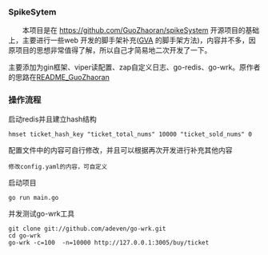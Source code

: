 ### SpikeSytem 

&emsp;&emsp;本项目是在 https://github.com/GuoZhaoran/spikeSystem 开源项目的基础上，主要进行一些web 开发的脚手架补充([GVA](https://www.gin-vue-admin.com/) 的脚手架方法)，内容并不多，因原项目的思想非常值得了解，所以自己才简易地二次开发了一下。

主要添加为gin框架、viper读配置、zap自定义日志、go-redis、go-wrk。原作者的思路在[README_GuoZhaoran](./README_GuoZhaoran.md)

### 操作流程

启动redis并且建立hash结构
```启动redis建立基本hash结构
hmset ticket_hash_key "ticket_total_nums" 10000 "ticket_sold_nums" 0
```
配置文件中的内容可自行修改，并且可以根据再次开发进行补充其他内容
```修改配置文件
修改config.yaml的内容，可自定义
```
启动项目
```启动项目
go run main.go
```
并发测试go-wrk工具
```并发测试
git clone git://github.com/adeven/go-wrk.git
cd go-wrk
go-wrk -c=100  -n=10000 http://127.0.0.1:3005/buy/ticket
```
